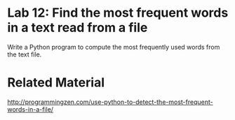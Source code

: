 
# Lab 12: Find the most frequent words in a text read from a file

Write a Python program to compute the most frequently used words from the text file.


# Related Material

http://programmingzen.com/use-python-to-detect-the-most-frequent-words-in-a-file/

 